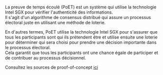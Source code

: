 La preuve de temps écoulé (PoET) est un système qui utilise la technologie Intel SGX pour vérifier l'authenticité des informations.  
Il s'agit d'un algorithme de consensus distribué qui assure un processus électoral juste en utilisant une méthode de loterie.  

En d'autres termes, PoET utilise la technologie Intel SGX pour s'assurer que tous les participants sont qui ils prétendent être et utilise ensuite une loterie pour déterminer qui sera choisi pour prendre une décision importante dans le processus électoral.  
Cela garantit que tous les participants ont une chance égale de participer et de contribuer au processus décisionnel.

Consultez les sources de proof-of-concept [ici](poc.py)
